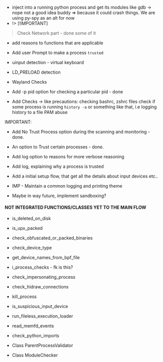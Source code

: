 - inject into a running python process and get its modules like gdb -> nope not a good idea buddy => because it could crash things. We are using py-spy as an alt for now
- !> [!IMPORTANT]
> Check Network part - done some of it

- add reasons to functions that are applicable
- Add user Prompt to make a process `trusted`

- uinput detection - virtual keyboard
- LD_PRELOAD detection
- Wayland Checks

- Add -p pid option for checking a particular pid - done

- Add Checks -> like precautions:
  checking bashrc, zshrc files
  check if some process is running `history -a` or something like that, i.e logging history to a file
  PAM abuse

IMPORTANT:
- Add No Trust Process option during the scanning and monitoring - done.
- An option to Trust certain processes - done.
- Add log option to reasons for more verbose reasoning
- Add log, explaining why a process is trusted
- Add a initial setup flow, that get all the details about input devices etc..
- IMP - Maintain a common logging and printing theme


- Maybe in way future, implement sandboxing?


#### NOT INTEGRATED FUNCTIONS/CLASSES YET TO THE MAIN FLOW ####
- is_deleted_on_disk
- is_upx_packed
- check_obfuscated_or_packed_binaries
- check_device_type
- get_device_names_from_bpf_file
- i_process_checks - fk is this?
- check_impersonating_process
- check_hidraw_connections
- kill_process
- is_suspicious_input_device
- run_fileless_execution_loader
- read_memfd_events
- check_python_imports

- Class ParentProcessValidator
- Class ModuleChecker
